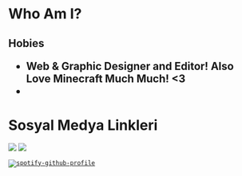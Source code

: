 <h1><b>Who Am I?</b></h1>

<h2>Hobies
<ul>
 <li>Web & Graphic Designer and Editor! Also Love Minecraft Much Much! <3</li>
 <li></li>
</ul>
</h2>
<h3>
 <h1>Sosyal Medya Linkleri</h1>
 <a href="https://open.spotify.com/user/zzykeijuuo3t2kpl6grmgo6gy" target="blank_">
  <img src="https://img.shields.io/badge/spotify%20-1ED760.svg?&style=for-the-badge&logo=spotify&logoColor=white"></a>
 <a href="https://discord.gg/ykzDraBk" target="blank_">
  <img src="https://img.shields.io/badge/discord%20-7289DA.svg?&style=for-the-badge&logo=discord&logoColor=white"></a>
</h3>

<code>[![spotify-github-profile](https://spotify-github-profile.vercel.app/api/view?uid=zzykeijuuo3t2kpl6grmgo6gy&cover_image=true&theme=default&show_offline=true&background_color=1f1f1f&interchange=false&bar_color=09ff00&bar_color_cover=false)](https://github.com/kittinan/spotify-github-profile)</code>
